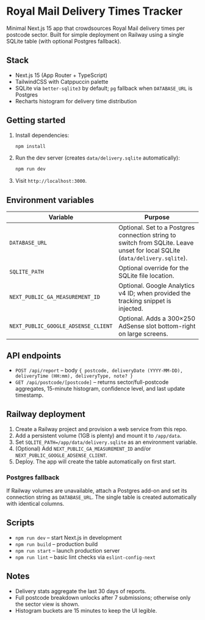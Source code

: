 # Royal Mail Delivery Times Tracker

Minimal Next.js 15 app that crowdsources Royal Mail delivery times per postcode sector. Built for simple deployment on Railway using a single SQLite table (with optional Postgres fallback).

## Stack
- Next.js 15 (App Router + TypeScript)
- TailwindCSS with Catppuccin palette
- SQLite via `better-sqlite3` by default; `pg` fallback when `DATABASE_URL` is Postgres
- Recharts histogram for delivery time distribution

## Getting started
1. Install dependencies:
   ```bash
   npm install
   ```
2. Run the dev server (creates `data/delivery.sqlite` automatically):
   ```bash
   npm run dev
   ```
3. Visit `http://localhost:3000`.

## Environment variables
| Variable | Purpose |
| --- | --- |
| `DATABASE_URL` | Optional. Set to a Postgres connection string to switch from SQLite. Leave unset for local SQLite (`data/delivery.sqlite`). |
| `SQLITE_PATH` | Optional override for the SQLite file location. |
| `NEXT_PUBLIC_GA_MEASUREMENT_ID` | Optional. Google Analytics v4 ID; when provided the tracking snippet is injected. |
| `NEXT_PUBLIC_GOOGLE_ADSENSE_CLIENT` | Optional. Adds a 300×250 AdSense slot bottom-right on large screens. |

## API endpoints
- `POST /api/report` – body `{ postcode, deliveryDate (YYYY-MM-DD), deliveryTime (HH:mm), deliveryType, note? }`
- `GET /api/postcode/[postcode]` – returns sector/full-postcode aggregates, 15-minute histogram, confidence level, and last update timestamp.

## Railway deployment
1. Create a Railway project and provision a web service from this repo.
2. Add a persistent volume (1GB is plenty) and mount it to `/app/data`.
3. Set `SQLITE_PATH=/app/data/delivery.sqlite` as an environment variable.
4. (Optional) Add `NEXT_PUBLIC_GA_MEASUREMENT_ID` and/or `NEXT_PUBLIC_GOOGLE_ADSENSE_CLIENT`.
5. Deploy. The app will create the table automatically on first start.

### Postgres fallback
If Railway volumes are unavailable, attach a Postgres add-on and set its connection string as `DATABASE_URL`. The single table is created automatically with identical columns.

## Scripts
- `npm run dev` – start Next.js in development
- `npm run build` – production build
- `npm run start` – launch production server
- `npm run lint` – basic lint checks via `eslint-config-next`

## Notes
- Delivery stats aggregate the last 30 days of reports.
- Full postcode breakdown unlocks after 7 submissions; otherwise only the sector view is shown.
- Histogram buckets are 15 minutes to keep the UI legible.
